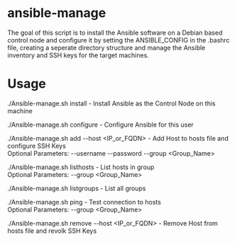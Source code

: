 # ansible-manage
The goal of this script is to install the Ansible software on a Debian based control node and configure it by setting the ANSIBLE_CONFIG in the .bashrc file, creating a seperate directory structure and manage the Ansible inventory and SSH keys for the target machines.

# Usage
./Ansible-manage.sh install - Install Ansible as the Control Node on this machine  

./Ansible-manage.sh configure - Configure Ansible for this user  

./Ansible-manage.sh add --host <IP_or_FQDN> - Add Host to hosts file and configure SSH Keys  
        Optional Parameters: --username <Username> --password <Password> --group <Group_Name>  

./Ansible-manage.sh listhosts - List hosts in group  
        Optional Parameters: --group <Group_Name>  

./Ansible-manage.sh listgroups - List all groups  

./Ansible-manage.sh ping - Test connection to hosts  
        Optional Parameters: --group <Group_Name>  

./Ansible-manage.sh remove --host <IP_or_FQDN> - Remove Host from hosts file and revolk SSH Keys  
